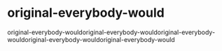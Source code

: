 # original-everybody-would
original-everybody-wouldoriginal-everybody-wouldoriginal-everybody-wouldoriginal-everybody-wouldoriginal-everybody-would
